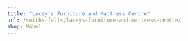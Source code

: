 ```yaml
---
title: "Lacey's Furniture and Mattress Centre"
url: /smiths-falls/laceys-furniture-and-mattress-centre/
shop: Möbel
---
```

